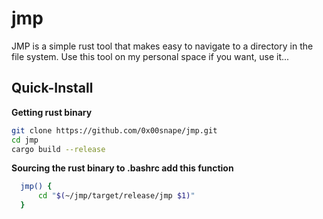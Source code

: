 # jmp
JMP is a simple rust tool that makes easy to navigate to a directory in the file system. Use this tool on my personal space if you want, use it...

## Quick-Install
<b> Getting rust binary </b>
```bash
git clone https://github.com/0x00snape/jmp.git
cd jmp
cargo build --release 
```

<b> Sourcing the rust binary to .bashrc add this function </b>
```bash
  jmp() {
	  cd "$(~/jmp/target/release/jmp $1)"  
  }
```

